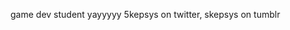 game dev student yayyyyy
5kepsys on twitter, skepsys on tumblr

<!---
5kepsys/5kepsys is a ✨ special ✨ repository because its `README.md` (this file) appears on your GitHub profile.
You can click the Preview link to take a look at your changes.
--->
